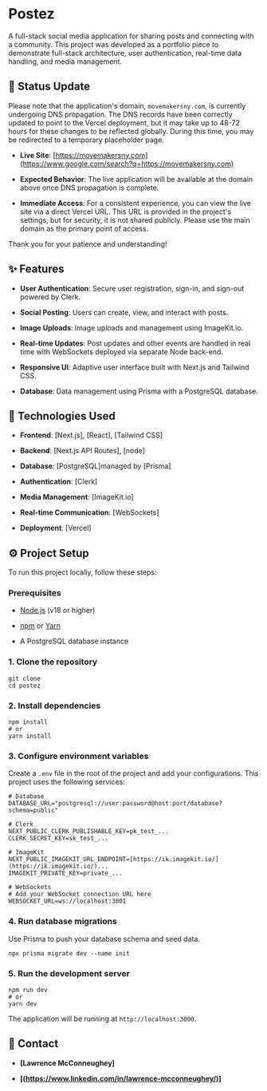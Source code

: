 # Postez

A full-stack social media application for sharing posts and connecting with a community. This project was developed as a portfolio piece to demonstrate full-stack architecture, user authentication, real-time data handling, and media management.

## 🚧 Status Update

Please note that the application's domain, `movemakersny.com`, is currently undergoing DNS propagation. The DNS records have been correctly updated to point to the Vercel deployment, but it may take up to 48-72 hours for these changes to be reflected globally. During this time, you may be redirected to a temporary placeholder page.

- **Live Site**: [https://movemakersny.com](https://www.google.com/search?q=https://movemakersny.com)

- **Expected Behavior**: The live application will be available at the domain above once DNS propagation is complete.

- **Immediate Access**: For a consistent experience, you can view the live site via a direct Vercel URL. This URL is provided in the project's settings, but for security, it is not shared publicly. Please use the main domain as the primary point of access.

Thank you for your patience and understanding!

## ✨ Features

- **User Authentication**: Secure user registration, sign-in, and sign-out powered by Clerk.

- **Social Posting**: Users can create, view, and interact with posts.

- **Image Uploads**: Image uploads and management using ImageKit.io.

- **Real-time Updates**: Post updates and other events are handled in real time with WebSockets deployed via separate Node back-end.

- **Responsive UI**: Adaptive user interface built with Next.js and Tailwind CSS.

- **Database**: Data management using Prisma with a PostgreSQL database.

## 🚀 Technologies Used

- **Frontend**: [Next.js], [React], [Tailwind CSS]

- **Backend**: [Next.js API Routes], [node]

- **Database**: [PostgreSQL]managed by [Prisma]

- **Authentication**: [Clerk]

- **Media Management**: [ImageKit.io]

- **Real-time Communication**: [WebSockets]

- **Deployment**: [Vercel]

## ⚙️ Project Setup

To run this project locally, follow these steps:

### Prerequisites

- [Node.js](https://nodejs.org/en/download/) (v18 or higher)

- [npm](https://www.npmjs.com/) or [Yarn](https://yarnpkg.com/)

- A PostgreSQL database instance

### 1. Clone the repository

```
git clone
cd postez

```

### 2. Install dependencies

```
npm install
# or
yarn install

```

### 3. Configure environment variables

Create a `.env` file in the root of the project and add your configurations. This project uses the following services:

```
# Database
DATABASE_URL="postgresql://user:password@host:port/database?schema=public"

# Clerk
NEXT_PUBLIC_CLERK_PUBLISHABLE_KEY=pk_test_...
CLERK_SECRET_KEY=sk_test_...

# ImageKit
NEXT_PUBLIC_IMAGEKIT_URL_ENDPOINT=[https://ik.imagekit.io/](https://ik.imagekit.io/)...
IMAGEKIT_PRIVATE_KEY=private_...

# WebSockets
# Add your WebSocket connection URL here
WEBSOCKET_URL=ws://localhost:3001

```

### 4. Run database migrations

Use Prisma to push your database schema and seed data.

```
npx prisma migrate dev --name init

```

### 5. Run the development server

```
npm run dev
# or
yarn dev

```

The application will be running at `http://localhost:3000`.

## 🤝 Contact

- **\[Lawrence McConneughey\]**

- **\[(https://www.linkedin.com/in/lawrence-mcconneughey/)\]**
